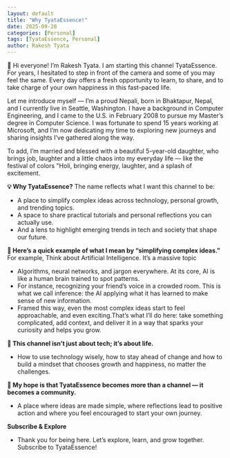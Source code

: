 ```yaml
---
layout: default
title: "Why TyataEssence!"
date: 2025-09-20
categories: [Personal]
tags: [TyataEssence, Personal]
author: Rakesh Tyata
---
```


👋 Hi everyone! I’m Rakesh Tyata. I am starting this channel TyataEssence. For years, I hesitated to step in front of the camera and some of you may feel the same. Every day offers a fresh opportunity to learn, to share, and to take charge of your own happiness in this fast-paced life.

Let me introduce myself — I’m a proud Nepali, born in Bhaktapur, Nepal, and I currently live in Seattle, Washington. I have a background in Computer Engineering, and I came to the U.S. in February 2008 to pursue my Master’s degree in Computer Science. I was fortunate to spend 15 years working at Microsoft, and I’m now dedicating my time to exploring new journeys and sharing insights I’ve gathered along the way. 

To add, I’m married and blessed with a beautiful 5-year-old daughter, who brings job, laughter and a little chaos into my everyday life — like the festival of colors "Holi, bringing energy, laughter, and a splash of excitement.

**💡 Why TyataEssence?**
The name reflects what I want this channel to be:
- A place to simplify complex ideas across technology, personal growth, and trending topics.
- A space to share practical tutorials and personal reflections you can actually use.
- And a lens to highlight emerging trends in tech and society that shape our future.

**📝 Here’s a quick example of what I mean by “simplifying complex ideas.”**
For example, Think about Artificial Intelligence. It’s a massive topic 
- Algorithms, neural networks, and jargon everywhere. At its core, AI is like a human brain trained to spot patterns.
- For instance, recognizing your friend’s voice in a crowded room. This is what we call inference: the AI applying what it has learned to make sense of new information. 
- Framed this way, even the most complex ideas start to feel approachable, and even exciting.That’s what I’ll do here: take something complicated, add context, and deliver it in a way that sparks your curiosity and helps you grow.

**🌱 This channel isn’t just about tech; it’s about life.**
- How to use technology wisely, how to stay ahead of change and how to build a mindset that chooses growth and happiness, no matter the challenges.

**🎯 My hope is that TyataEssence becomes more than a channel — it becomes a community.**
- A place where ideas are made simple, where reflections lead to positive action and where you feel encouraged to start your own journey.

**Subscribe & Explore**
- Thank you for being here. Let’s explore, learn, and grow together. Subscribe to TyataEssence!
